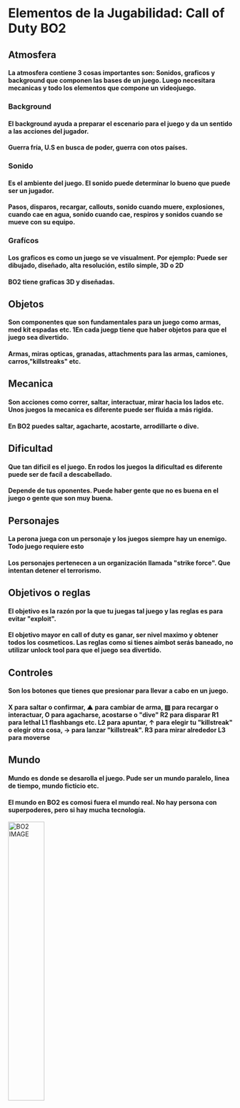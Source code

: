 # Elementos de la Jugabilidad: Call of Duty BO2

## Atmosfera

#### La atmosfera contiene 3 cosas importantes son: Sonidos, graficos y background que componen las bases de un juego. Luego necesitara mecanicas y todo los elementos que compone un videojuego.

### Background

#### El background ayuda a preparar el escenario para el juego y da un sentido a las acciones del jugador.
#### Guerra fría, U.S en busca de poder, guerra con otos países. 


### Sonido
#### Es el ambiente del juego. El sonido puede determinar lo bueno que puede ser un jugador.
#### Pasos, disparos, recargar, callouts, sonido cuando muere, explosiones, cuando cae en agua, sonido cuando cae, respiros y sonidos cuando se mueve con su equipo.

### Grafícos

#### Los graficos es como un juego se ve visualment. Por ejemplo: Puede ser dibujado, diseñado, alta resolución, estilo simple, 3D o 2D
#### BO2 tiene graficas 3D y diseñadas.

## Objetos
#### Son componentes que son fundamentales para un juego como armas, med kit espadas etc. 1En cada juegp tiene que haber objetos para que el juego sea divertido.
#### Armas, miras opticas, granadas, attachments para las armas, camiones, carros,"killstreaks" etc.

## Mecanica
#### Son acciones como correr, saltar, interactuar, mirar hacia los lados etc. Unos juegos la mecanica es diferente puede ser fluida a más rigida.
#### En BO2 puedes saltar, agacharte, acostarte, arrodillarte o dive.

## Dificultad
#### Que tan dificil es el juego. En rodos los juegos la dificultad es diferente puede ser de facíl a descabellado.
#### Depende de tus oponentes. Puede haber gente que no es buena en el juego o gente que son muy buena.

## Personajes
#### La perona juega con un personaje y los juegos siempre hay un enemigo. Todo juego requiere esto
####  Los personajes pertenecen a un organización llamada "strike force". Que intentan detener el terrorismo.

## Objetivos o reglas
#### El objetivo es la razón por la que tu juegas tal juego y las reglas es para evitar "exploit".
####  El objetivo mayor en call of duty es ganar, ser nivel maximo y obtener todos los cosmeticos. Las reglas como si tienes aimbot serás baneado, no utilizar unlock tool para que el juego sea divertido.

## Controles
#### Son los botones que tienes que presionar para llevar a cabo en un juego.
#### X para saltar o confirmar, ▲ para cambiar de arma, ▨ para recargar o interactuar, O para agacharse, acostarse o "dive" R2 para disparar R1 para lethal L1 flashbangs etc. L2 para apuntar, ↑ para elegir tu "killstreak" o elegir otra cosa, → para lanzar "killstreak". R3 para mirar alrededor L3 para moverse

## Mundo
#### Mundo es donde se desarolla el juego. Pude ser un mundo paralelo, linea de tiempo, mundo ficticio etc.
#### El mundo en BO2 es comosi fuera el mundo real. No hay persona con superpoderes, pero si hay mucha tecnología.
<img      src= "https://th.bing.com/th/id/R.7fa1ac8766f1b4732b0cf946f2e1d83f?rik=%2fAVXBPVrTx0b%2bw&pid=ImgRaw&r=0"
          title= "BO2 IMAGE"
          width= "40%"
          height= "40%" />
